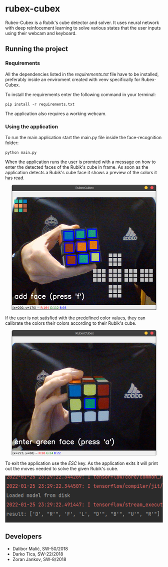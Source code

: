 # rubex-cubex
Rubex-Cubex is a Rubik's cube detector and solver. It uses neural network with deep reinfocement learning to solve various states that the user inputs using their webcam and keyboard.
## Running the project

### Requirements
All the dependencies listed in the <em>requirements.txt</em> file have to be installed, preferably inside an enviroment created with venv specifically for Rubex-Cubex. <br>

To install the requirements enter the following command in your terminal:
<br>
```console
pip install -r requirements.txt
``` 
The application also requires a working webcam. 

### Using the application

To run the main application start the main.py file inside the face-recognition folder:
```console
python main.py
```
When the application runs the user is promted with a message on how to enter the detected faces of the Rubik's cube in frame. As soon as the application detects a Rubik's cube face it shows a preview of the colors it has read.

<p align="center">
<img src="images/faces.png" width="" height="400">
</p>

If the user is not satisfied with the predefined color values, they can calibrate the colors their colors according to their Rubik's cube. 

<p align="center">
<img src="images/calibration.png" width="" height="400">
</p>

To exit the application use the <em>ESC</em> key. As the application exits it will print out the moves needed to solve the given Rubik's cube.

<p align="center">
<img src="images/results.jpg" width="" height="150">
</p>

## Developers

-   Dalibor Malić, SW-50/2018
-   Darko Tica, SW-22/2018
-   Zoran Jankov, SW-8/2018
